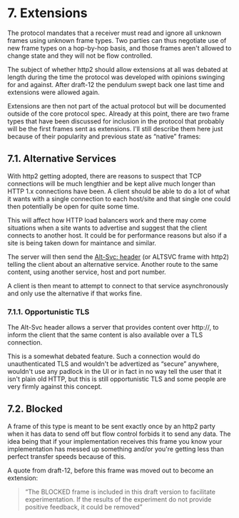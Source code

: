 # 7. Extensions

The protocol mandates that a receiver must read and ignore all unknown frames using unknown frame types. Two parties can thus negotiate use of new frame types on a hop-by-hop basis, and those frames aren't allowed to change state and they will not be flow controlled.

The subject of whether http2 should allow extensions at all was debated at length during the time the protocol was developed with opinions swinging for and against. After draft-12 the pendulum swept back one last time and extensions were allowed again.

Extensions are then not part of the actual protocol but will be documented outside of the core protocol spec. Already at this point, there are two frame types that have been discussed for inclusion in the protocol that probably will be the first frames sent as extensions. I'll still describe them here just because of their popularity and previous state as “native” frames:

## 7.1. Alternative Services

With http2 getting adopted, there are reasons to suspect that TCP connections will be much lengthier and be kept alive much longer than HTTP 1.x connections have been. A client should be able to do a lot of what it wants with a single connection to each host/site and that single one could then potentially be open for quite some time.

This will affect how HTTP load balancers work and there may come situations when a site wants to advertise and suggest that the client connects to another host. It could be for performance reasons but also if a site is being taken down for maintance and similar.

The server will then send the [Alt-Svc: header](http://tools.ietf.org/html/draft-ietf-httpbis-alt-svc-07) (or ALTSVC frame with http2) telling the client about an alternative service. Another route to the same content, using another service, host and port number.

A client is then meant to attempt to connect to that service asynchronously and only use the alternative if that works fine.

### 7.1.1. Opportunistic TLS

The Alt-Svc header allows a server that provides content over http://, to inform the client that the same content is also available over a TLS connection.

This is a somewhat debated feature. Such a connection would do unauthenticated TLS and wouldn't be advertized as “secure” anywhere, wouldn't use any padlock in the UI or in fact in no way tell the user that it isn't plain old HTTP, but this is still opportunistic TLS and some people are very firmly against this concept.

## 7.2. Blocked

A frame of this type is meant to be sent exactly once by an http2 party when
it has data to send off but flow control forbids it to send any data. The idea
being that if your implementation receives this frame you know your
implementation has messed up something and/or you're getting less than perfect
transfer speeds because of this.

A quote from draft-12, before this frame was moved out to become an extension:

> “The BLOCKED frame is included in this draft version to facilitate experimentation.  If the results of the experiment do not provide positive feedback, it could be removed”

